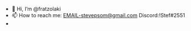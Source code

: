 - 👋 Hi, I’m @fratzolaki
- 📫 How to reach me: EMAIL-stevepsom@gmail.com
                       Discord:!Stef#2551
- 

<!---
fratzolaki/fratzolaki is a ✨ special ✨ repository because its `README.md` (this file) appears on your GitHub profile.
You can click the Preview link to take a look at your changes.
--->
